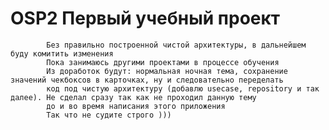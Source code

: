 # OSP2     Первый учебный проект 
            Без правильно построенной чистой архитектуры, в дальнейшем буду комитить изменения 
            Пока занимаюсь другими проектами в процессе обучения
            Из доработок будут: нормальная ночная тема, сохранение значений чекбоксов в карточках, ну и следовательно переделать 
            код под чистую архитектуру (добавлю usecase, repository и так далее). Не сделал сразу так как не проходил данную тему 
            до и во время написания этого приложения
            Так что не судите строго )))
